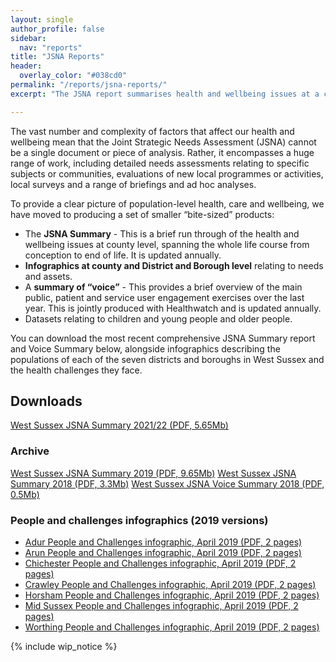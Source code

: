 ```yaml
---
layout: single
author_profile: false
sidebar:
  nav: "reports"
title: "JSNA Reports"
header:
  overlay_color: "#038cd0"
permalink: "/reports/jsna-reports/"
excerpt: "The JSNA report summarises health and wellbeing issues at a county level, spanning the whole life course."

---
```


The vast number and complexity of factors that affect our health and wellbeing mean that the Joint Strategic Needs Assessment (JSNA) cannot be a single document or piece of analysis. Rather, it encompasses a huge range of work, including detailed needs assessments relating to specific subjects or communities, evaluations of new local programmes or activities, local surveys and a range of briefings and ad hoc analyses.

To provide a clear picture of population-level health, care and wellbeing, we have moved to producing a set of smaller “bite-sized” products:

* The **JSNA Summary** - This is a brief run through of the health and wellbeing issues at county level, spanning the whole life course from conception to end of life. It is updated annually.
* **Infographics at county and District and Borough level** relating to needs and assets.
* A **summary of “voice”** - This provides a brief overview of the main public, patient and service user engagement exercises over the last year. This is jointly produced with Healthwatch and is updated annually.
* Datasets relating to children and young people and older people.

You can download the most recent comprehensive JSNA Summary report and Voice Summary below, alongside infographics describing the populations of each of the seven districts and boroughs in West Sussex and the health challenges they face.

## Downloads 
[West Sussex JSNA Summary 2021/22 (PDF, 5.65Mb)](/assets/pdf/west_sussex_jsna_summary_2122.pdf)

### Archive
[West Sussex JSNA Summary 2019 (PDF, 9.65Mb)](/assets/core/west-sussex-jsna-summary-2019.pdf)
[West Sussex JSNA Summary 2018 (PDF, 3.3Mb)](/assets/core/west-sussex-jsna-summary-2018.pdf)
[West Sussex JSNA Voice Summary 2018 (PDF, 0.5Mb)](/assets/core/west-sussex-jsna-voice-summary-2018.pdf)

### People and challenges infographics (2019 versions)

* [Adur People and Challenges infographic, April 2019 (PDF, 2 pages)](/assets/core/Adur-People-and-Challenges-JSNA-April-2019.pdf)
* [Arun People and Challenges infographic, April 2019 (PDF, 2 pages)](/assets/core/Arun-People-and-Challenges-JSNA-April-2019.pdf)
* [Chichester People and Challenges infographic, April 2019 (PDF, 2 pages)](/assets/core/Chichester-People-and-Challenges-JSNA-April-2019.pdf)
* [Crawley People and Challenges infographic, April 2019 (PDF, 2 pages)](/assets/core/Crawley-People-and-Challenges-JSNA-April-2019.pdf)
* [Horsham People and Challenges infographic, April 2019 (PDF, 2 pages)](/assets/core/Horsham-People-and-Challenges-JSNA-April-2019.pdf)
* [Mid Sussex People and Challenges infographic, April 2019 (PDF, 2 pages)](/assets/core/Mid-Sussex-People-and-Challenges-JSNA-April-2019.pdf)
* [Worthing People and Challenges infographic, April 2019 (PDF, 2 pages)](/assets/core/Worthing-People-and-Challenges-JSNA-April-2019.pdf)

{% include wip_notice %}
